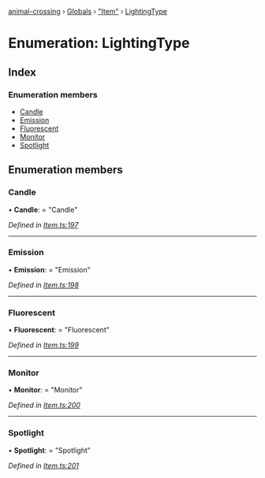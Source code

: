 [animal-crossing](../README.md) › [Globals](../globals.md) › ["Item"](../modules/_item_.md) › [LightingType](_item_.lightingtype.md)

# Enumeration: LightingType

## Index

### Enumeration members

* [Candle](_item_.lightingtype.md#candle)
* [Emission](_item_.lightingtype.md#emission)
* [Fluorescent](_item_.lightingtype.md#fluorescent)
* [Monitor](_item_.lightingtype.md#monitor)
* [Spotlight](_item_.lightingtype.md#spotlight)

## Enumeration members

###  Candle

• **Candle**: = "Candle"

*Defined in [Item.ts:197](https://github.com/Norviah/animal-crossing/blob/2672d28/module/types/Item.ts#L197)*

___

###  Emission

• **Emission**: = "Emission"

*Defined in [Item.ts:198](https://github.com/Norviah/animal-crossing/blob/2672d28/module/types/Item.ts#L198)*

___

###  Fluorescent

• **Fluorescent**: = "Fluorescent"

*Defined in [Item.ts:199](https://github.com/Norviah/animal-crossing/blob/2672d28/module/types/Item.ts#L199)*

___

###  Monitor

• **Monitor**: = "Monitor"

*Defined in [Item.ts:200](https://github.com/Norviah/animal-crossing/blob/2672d28/module/types/Item.ts#L200)*

___

###  Spotlight

• **Spotlight**: = "Spotlight"

*Defined in [Item.ts:201](https://github.com/Norviah/animal-crossing/blob/2672d28/module/types/Item.ts#L201)*
